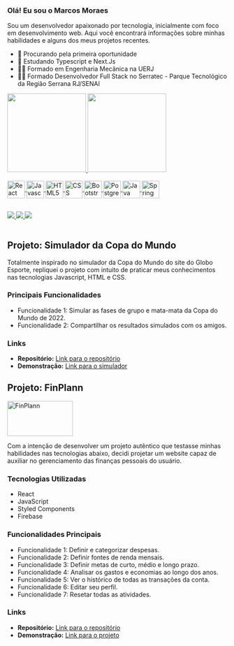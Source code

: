 ### Olá! Eu sou o Marcos Moraes 

Sou um desenvolvedor apaixonado por tecnologia, inicialmente com foco em desenvolvimento web. Aqui você encontrará  informações sobre minhas habilidades e alguns dos meus projetos recentes.

- 💼 Procurando pela primeira oportunidade
- 📖 Estudando Typescript e Next.Js
- 👨‍🎓 Formado em Engenharia Mecânica na UERJ
- 👨‍💻 Formado Desenvolvedor Full Stack no Serratec - Parque Tecnológico da Região Serrana RJ/SENAI


<div>
  <a href="https://github.com/marcosmoraesnf">
  <img height="180em" src="https://github-readme-stats.vercel.app/api?username=marcosmoraesnf&show_icons=true&theme=tokyonight&rank_icon=github" />
  <img height="180em" src="https://github-readme-stats.vercel.app/api/top-langs/?username=marcosmoraesnf&layout=compact&theme=tokyonight" />
</div>

<br/>
  
 <div>
  <img align="center" alt="React" height="40" width="40" src="https://cdn.jsdelivr.net/gh/devicons/devicon/icons/react/react-original.svg"/>   
  <img align="center" alt="Javascript" height="40" width="40" src="https://cdn.jsdelivr.net/gh/devicons/devicon/icons/javascript/javascript-original.svg"/>  
  <img align="center" alt="HTML5" height="40" width="40" src="https://cdn.jsdelivr.net/gh/devicons/devicon/icons/html5/html5-original.svg" />   
  <img align="center" alt="CSS" height="40" width="40" src="https://cdn.jsdelivr.net/gh/devicons/devicon/icons/css3/css3-original.svg"/>   
  <img align="center" alt="Bootstrap" height="40" width="40" src="https://cdn.jsdelivr.net/gh/devicons/devicon/icons/bootstrap/bootstrap-original.svg"/>
<img align="center" alt="PostgreSQL" height="40" width="40" src="https://cdn.jsdelivr.net/gh/devicons/devicon/icons/postgresql/postgresql-original-wordmark.svg"/>    
<img align="center" alt="Java" height="40" width="40" src="https://cdn.jsdelivr.net/gh/devicons/devicon/icons/java/java-original.svg"/>    
<img align="center" alt="Spring" height="40" width="40" src="https://cdn.jsdelivr.net/gh/devicons/devicon/icons/spring/spring-original-wordmark.svg"/>        
 </div>
  
  ##

<div> 
  <a href="https://www.linkedin.com/in/marcos-moraes-iprj/"> <img src="https://img.shields.io/badge/LinkedIn-0077B5?style=for-the-badge&logo=linkedin&logoColor=white" target="_blank"/>  </a>
  <a href="mailto:marcosmoraes.iprj@gmail.com"> <img src="https://img.shields.io/badge/Gmail-D14836?style=for-the-badge&logo=gmail&logoColor=white" target="_blank"/>  </a>
  <a href="https://www.instagram.com/marcosmoraesnf/"> <img src="https://img.shields.io/badge/Instagram-E4405F?style=for-the-badge&logo=instagram&logoColor=white" target="_blank"/>  </a>
</div>

</br>


 ## Projeto: Simulador da Copa do Mundo


Totalmente inspirado no simulador da Copa do Mundo do site do Globo Esporte, repliquei o projeto com intuito de praticar meus conhecimentos nas tecnologias Javascript, HTML e CSS.


### Principais Funcionalidades

- Funcionalidade 1: Simular as fases de grupo e mata-mata da Copa do Mundo de 2022.
- Funcionalidade 2: Compartilhar os resultados simulados com os amigos.


### Links

- **Repositório:** [Link para o repositório](https://github.com/marcosmoraesnf/world-cup-simulator)
- **Demonstração:** [Link para o simulador](https://marcosmoraesnf.github.io/world-cup-simulator/)


## Projeto: FinPlann

<div  >
  <img width="150" height="80" src="https://github.com/marcosmoraesnf/personal-finance-management/blob/main/src/images/finLogoBlack.svg" alt="FinPlann" width="300">
</div>

Com a intenção de desenvolver um projeto autêntico que testasse minhas habilidades nas tecnologias abaixo, decidi projetar um website capaz de auxiliar no gerenciamento das finanças pessoais do usuário.

### Tecnologias Utilizadas

- React
- JavaScript
- Styled Components
- Firebase

### Funcionalidades Principais

- Funcionalidade 1: Definir e categorizar despesas.
- Funcionalidade 2: Definir fontes de renda mensais.
- Funcionalidade 3: Definir metas de curto, médio e longo prazo.
- Funcionalidade 4: Analisar os gastos e economias ao longo dos anos.
- Funcionalidade 5: Ver o histórico de todas as transações da conta.
- Funcionalidade 6: Editar seu perfil.
- Funcionalidade 7: Resetar todas as atividades.


### Links

- **Repositório:** [Link para o repositório](https://github.com/marcosmoraesnf/personal-finance-management)
- **Demonstração:** [Link para o projeto](https://finplan-finance-management.web.app/)
##


